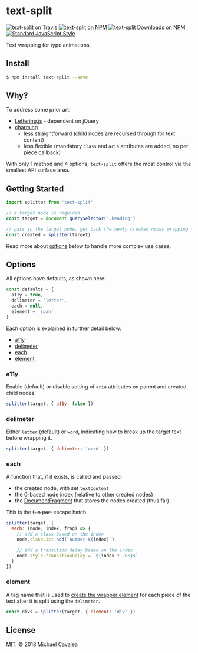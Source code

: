 # text-split

[![text-split on Travis](https://img.shields.io/travis/callmecavs/text-split.svg?style=flat-square)](https://travis-ci.org/callmecavs/text-split) [![text-split on NPM](https://img.shields.io/npm/v/text-split.svg?style=flat-square)](https://www.npmjs.com/package/text-split) [![text-split Downloads on NPM](https://img.shields.io/npm/dm/text-split.svg?style=flat-square)](https://www.npmjs.com/package/text-split) [![Standard JavaScript Style](https://img.shields.io/badge/code_style-standard-brightgreen.svg?style=flat-square)](http://standardjs.com/)

Text wrapping for type animations.

## Install

```sh
$ npm install text-split --save
```

## Why?

To address some prior art:

* [Lettering.js](https://github.com/davatron5000/Lettering.js) - dependent on jQuery
* [charming](https://github.com/yuanqing/charming)
  * less straightforward (child nodes are recursed through for text content)
  * less flexible (mandatory `class` and `aria` attributes are added, no per piece callback)

With only 1 method and 4 options, `text-split` offers the most control via the smallest API surface area.

## Getting Started

```javascript
import splitter from 'text-split'

// a target node is required
const target = document.querySelector('.heading')

// pass in the target node, get back the newly created nodes wrapping the target text (in an array)
const created = splitter(target)
```

Read more about [options](#options) below to handle more complex use cases.

## Options

All options have defaults, as shown here:

```javascript
const defaults = {
  a11y = true,
  delimeter = 'letter',
  each = null,
  element = 'span'
}
```

Each option is explained in further detail below:

* [a11y](#a11y)
* [delimeter](#delimeter)
* [each](#each)
* [element](#element)

### a11y

Enable (default) or disable setting of `aria` attributes on parent and created child nodes.

```javascript
splitter(target, { a11y: false })
```

### delimeter

Either `letter` (default) or `word`, indicating how to break up the target text before wrapping it.

```javascript
splitter(target, { delimeter: 'word' })
```

### each

A function that, if it exists, is called and passed:

* the created node, with set `textContent`
* the 0-based node index (relative to other created nodes)
* the [DocumentFragment](https://developer.mozilla.org/en-US/docs/Web/API/DocumentFragment) that stores the nodes created (thus far)

This is the ~~fun part~~ escape hatch.

```javascript
splitter(target, {
  each: (node, index, frag) => {
    // add a class based on the index
    node.classList.add(`number-${index}`)

    // add a transition delay based on the index
    node.style.transitionDelay = `${index * .05}s`
  }
})
```

### element

A tag name that is used to [create the wrapper element](https://developer.mozilla.org/en-US/docs/Web/API/Document/createElement) for each piece of the text after it is split using the `delimeter`.

```javascript
const divs = splitter(target, { element: 'div' })
```

## License

[MIT](https://opensource.org/licenses/MIT). © 2018 Michael Cavalea
